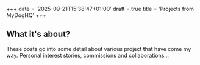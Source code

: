 +++
date = '2025-09-21T15:38:47+01:00'
draft = true
title = 'Projects from MyDogHQ'
+++
## What it's about?

These posts go into some detail about various project that have come my way. Personal interest stories, commissions and collaborations...